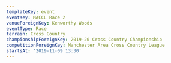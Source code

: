 ```yaml
---
templateKey: event
eventKey: MACCL Race 2
venueForeignKey: Kenworthy Woods
eventType: Race
terrain: Cross Country
championshipForeignKey: 2019-20 Cross Country Championship
competitionForeignKey: Manchester Area Cross Country League
startsAt: '2019-11-09 13:30'
---
```

